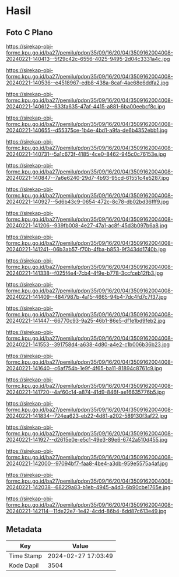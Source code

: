 # Hasil

## Foto C Plano

https://sirekap-obj-formc.kpu.go.id/ba27/pemilu/pdpr/35/09/16/20/04/3509162004008-20240221-140413--5f29c42c-6556-4025-9495-2d04c3331a4c.jpg

https://sirekap-obj-formc.kpu.go.id/ba27/pemilu/pdpr/35/09/16/20/04/3509162004008-20240221-140536--e4518967-edb8-438a-8caf-4ae68e6ddfa2.jpg

https://sirekap-obj-formc.kpu.go.id/ba27/pemilu/pdpr/35/09/16/20/04/3509162004008-20240221-140612--633fa635-47af-4415-a881-6ba00eebcf8c.jpg

https://sirekap-obj-formc.kpu.go.id/ba27/pemilu/pdpr/35/09/16/20/04/3509162004008-20240221-140655--d55375ce-1b4e-4bd1-a9fa-de6b4352ebb1.jpg

https://sirekap-obj-formc.kpu.go.id/ba27/pemilu/pdpr/35/09/16/20/04/3509162004008-20240221-140731--5a1c673f-4185-4ce0-8462-945c0c76153e.jpg

https://sirekap-obj-formc.kpu.go.id/ba27/pemilu/pdpr/35/09/16/20/04/3509162004008-20240221-140847--7a6e6240-29d7-4b93-95cd-61551c4e5287.jpg

https://sirekap-obj-formc.kpu.go.id/ba27/pemilu/pdpr/35/09/16/20/04/3509162004008-20240221-140927--5d6b43c9-0654-472c-8c78-db02bd36fff9.jpg

https://sirekap-obj-formc.kpu.go.id/ba27/pemilu/pdpr/35/09/16/20/04/3509162004008-20240221-141206--939fb008-4e27-47a1-ac8f-45d3b097b6a8.jpg

https://sirekap-obj-formc.kpu.go.id/ba27/pemilu/pdpr/35/09/16/20/04/3509162004008-20240221-141241--06b3ab57-f70b-4fba-b853-9f343dd1740b.jpg

https://sirekap-obj-formc.kpu.go.id/ba27/pemilu/pdpr/35/09/16/20/04/3509162004008-20240221-141338--f025f4e4-7cb4-4f9e-b778-3ccfceb12fb3.jpg

https://sirekap-obj-formc.kpu.go.id/ba27/pemilu/pdpr/35/09/16/20/04/3509162004008-20240221-141409--4847987b-4a15-4665-94b4-7dc4fd7c7f37.jpg

https://sirekap-obj-formc.kpu.go.id/ba27/pemilu/pdpr/35/09/16/20/04/3509162004008-20240221-141447--66770c93-9a25-46b1-86e5-df1e1bd9feb2.jpg

https://sirekap-obj-formc.kpu.go.id/ba27/pemilu/pdpr/35/09/16/20/04/3509162004008-20240221-141553--391758d4-a638-4d80-a4e2-c1b006b36b23.jpg

https://sirekap-obj-formc.kpu.go.id/ba27/pemilu/pdpr/35/09/16/20/04/3509162004008-20240221-141640--c6af754b-1e9f-4f65-ba11-81894c8761c9.jpg

https://sirekap-obj-formc.kpu.go.id/ba27/pemilu/pdpr/35/09/16/20/04/3509162004008-20240221-141720--4af60c14-a874-41d9-846f-ae16635776b5.jpg

https://sirekap-obj-formc.kpu.go.id/ba27/pemilu/pdpr/35/09/16/20/04/3509162004008-20240221-141834--724ea623-eb22-4d81-a202-589130f3af22.jpg

https://sirekap-obj-formc.kpu.go.id/ba27/pemilu/pdpr/35/09/16/20/04/3509162004008-20240221-141927--d2615e0e-e5c1-49e3-89e6-6742a510d455.jpg

https://sirekap-obj-formc.kpu.go.id/ba27/pemilu/pdpr/35/09/16/20/04/3509162004008-20240221-142000--97094bf7-faa8-4be4-a3db-959e5575a4af.jpg

https://sirekap-obj-formc.kpu.go.id/ba27/pemilu/pdpr/35/09/16/20/04/3509162004008-20240221-142038--68229a83-b1eb-4945-a4d3-6b90cbe1765e.jpg

https://sirekap-obj-formc.kpu.go.id/ba27/pemilu/pdpr/35/09/16/20/04/3509162004008-20240221-142114--11de22e7-1e42-4cdd-86b4-6dd87c613e49.jpg


## Metadata

| Key        | Value               |
| ---------- | ------------------- |
| Time Stamp | 2024-02-27 17:03:49 |
| Kode Dapil | 3504                |



